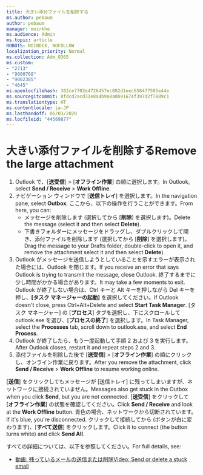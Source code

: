 ```yaml
---
title: 大きい添付ファイルを削除する
ms.author: pebaum
author: pebaum
manager: mnirkhe
ms.audience: Admin
ms.topic: article
ROBOTS: NOINDEX, NOFOLLOW
localization_priority: Normal
ms.collection: Adm_O365
ms.custom:
- "2713"
- "9000768"
- "9002385"
- "4645"
ms.openlocfilehash: 382ce7702e4726457ec802d1eec658477505e44e
ms.sourcegitcommit: 8fdcd2acd31e8a4b9a8a0b91674f397d2f7889c1
ms.translationtype: HT
ms.contentlocale: ja-JP
ms.lasthandoff: 06/03/2020
ms.locfileid: "44569877"
---
```

# <a name="remove-the-large-attachment"></a><span data-ttu-id="3e38b-102">大きい添付ファイルを削除する</span><span class="sxs-lookup"><span data-stu-id="3e38b-102">Remove the large attachment</span></span>

1. <span data-ttu-id="3e38b-103">Outlook で、[**送受信**] >  [**オフライン作業**] の順に選択します。</span><span class="sxs-lookup"><span data-stu-id="3e38b-103">In Outlook, select **Send / Receive** > **Work Offline**.</span></span> 
2. <span data-ttu-id="3e38b-104">ナビゲーション ウィンドウで [**送信トレイ**] を選択します。</span><span class="sxs-lookup"><span data-stu-id="3e38b-104">In the navigation pane, select **Outbox**.</span></span> <span data-ttu-id="3e38b-105">ここから、以下の操作を行うことができます。</span><span class="sxs-lookup"><span data-stu-id="3e38b-105">From here, you can:</span></span> 
    - <span data-ttu-id="3e38b-106">メッセージを削除します (選択してから [**削除**] を選択します)。</span><span class="sxs-lookup"><span data-stu-id="3e38b-106">Delete the message (select it and then select **Delete**).</span></span>
    - <span data-ttu-id="3e38b-107">下書きフォルダーにメッセージをドラッグし、ダブルクリックして開き、添付ファイルを削除します (選択してから [**削除**] を選択します)。</span><span class="sxs-lookup"><span data-stu-id="3e38b-107">Drag the message to your Drafts folder, double-click to open it, and remove the attachment select it and then select **Delete**).</span></span>
3. <span data-ttu-id="3e38b-108">Outlook がメッセージを送信しようとしていることを示すエラーが表示された場合には、Outlook を閉じます。</span><span class="sxs-lookup"><span data-stu-id="3e38b-108">If you receive an error that says Outlook is trying to transmit the message, close Outlook.</span></span> <span data-ttu-id="3e38b-109">終了するまでに少し時間がかかる場合があります。</span><span class="sxs-lookup"><span data-stu-id="3e38b-109">It may take a few moments to exit.</span></span> <span data-ttu-id="3e38b-110">Outlook が終了しない場合は、Ctrl キーと Alt キーを押しながら Del キーを押し、**[タスク マネージャーの起動]** を選択してください。</span><span class="sxs-lookup"><span data-stu-id="3e38b-110">If Outlook doesn't close, press Ctrl+Alt+Delete and select **Start Task Manager**.</span></span> <span data-ttu-id="3e38b-111">[タスク マネージャー] の [**プロセス**] タブを選択し、下にスクロールして outlook.exe を選び、[**プロセスの終了**] を選択します。</span><span class="sxs-lookup"><span data-stu-id="3e38b-111">In Task Manager, select the **Processes** tab, scroll down to outlook.exe, and select **End Process**.</span></span>
4. <span data-ttu-id="3e38b-112">Outlook が終了したら、もう一度起動して手順 2 および 3 を実行します。</span><span class="sxs-lookup"><span data-stu-id="3e38b-112">After Outlook closes, restart it and repeat steps 2 and 3.</span></span> 
5. <span data-ttu-id="3e38b-113">添付ファイルを削除した後で [**送受信**] >  [**オフライン作業**] の順にクリックし、オンライン作業に戻ります。</span><span class="sxs-lookup"><span data-stu-id="3e38b-113">After you remove the attachment, click **Send / Receive** > **Work Offline** to resume working online.</span></span> 

<span data-ttu-id="3e38b-114">[**送信**] をクリックしてもメッセージが [送信トレイ] に残ってしまいますが、ネットワークに接続されていません。</span><span class="sxs-lookup"><span data-stu-id="3e38b-114">Messages also get stuck in the Outbox when you click **Send**, but you are not connected.</span></span> <span data-ttu-id="3e38b-115">[**送受信**] をクリックして [**オフライン作業**] の状態を確認してください。</span><span class="sxs-lookup"><span data-stu-id="3e38b-115">Click **Send / Receive** and look at the **Work Offline** button.</span></span> <span data-ttu-id="3e38b-116">青色の場合、ネットワークから切断されています。</span><span class="sxs-lookup"><span data-stu-id="3e38b-116">If it's blue, you're disconnected.</span></span> <span data-ttu-id="3e38b-117">クリックして接続してから (ボタンが白に変わります)、[**すべて送信**] をクリックします。</span><span class="sxs-lookup"><span data-stu-id="3e38b-117">Click it to connect (the button turns white) and click **Send All**.</span></span>
 
 <span data-ttu-id="3e38b-118">すべての詳細については、以下を参照してください。</span><span class="sxs-lookup"><span data-stu-id="3e38b-118">For full details, see:</span></span>
- [<span data-ttu-id="3e38b-119">動画: 残っているメールの送信または削除</span><span class="sxs-lookup"><span data-stu-id="3e38b-119">Video: Send or delete a stuck email</span></span>](https://support.office.com/article/Video-Send-or-delete-an-email-stuck-in-your-outbox-26d5d34a-4e5f-444a-a9e8-44db04a94dec) 